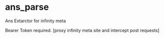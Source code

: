# ans_parse
Ans Extarctor for infinity meta

Bearer Token required.
[proxy infinity meta site and intercept post requests]
